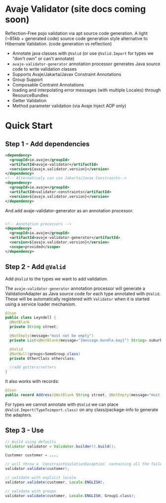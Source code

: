 # Avaje Validator (site docs coming soon)

Reflection-Free pojo validation via apt source code generation. A light (~85kb + generated code) source code generation style alternative to Hibernate Validation. (code generation vs reflection)

- Annotate java classes with `@Valid` (or use `@Valid.Import` for types we "don't own" or can't annotate)
- `avaje-validator-generator` annotation processor generates Java source code to write validation classes
- Supports Avaje/Jakarta/Javax Constraint Annotations
- Group Support
- Composable Contraint Annotations
- loading and interpolating error messages (with multiple Locales) through ResourceBundles
- Getter Validation 
- Method parameter validation (via Avaje Inject AOP only)

# Quick Start

## Step 1 - Add dependencies
```xml
<dependency>
  <groupId>io.avaje</groupId>
  <artifactId>avaje-validator</artifactId>
  <version>${avaje.validator.version}</version>
</dependency>
<!-- Alternatively can use Jakarta/Javax Constraints-->
<dependency>
  <groupId>io.avaje</groupId>
  <artifactId>validator-constraints</artifactId>
  <version>${avaje.validator.version}</version>
</dependency>
```

And add avaje-validator-generator as an annotation processor.
```xml

<!-- Annotation processors -->
<dependency>
  <groupId>io.avaje</groupId>
  <artifactId>avaje-validator-generator</artifactId>
  <version>${avaje.validator.version}</version>
  <scope>provided</scope>
</dependency>
```

## Step 2 - Add `@Valid`

Add `@Valid` to the types we want to add validation.

The `avaje-validator-generator` annotation processor will generate a ValidationAdapter as Java source code
for each type annotated with `@Valid`. These will be automatically registered with `Validator`
when it is started using a service loader mechanism.

```java
@Json
public class Leyndell {
  @NotBlank
  private String street;

  @NotEmpty(message="must not be empty")
  private List<@NotBlank(message="{message.bundle.key}") String> suburb;

  @Valid
  @NotNull(groups=SomeGroup.class)
  private OtherClass otherclass;

  //add getters/setters
}
```

It also works with records:
```java
@Json
public record Address(@NotBlank String street, @NotEmpty(message="must not be empty") String suburb, @NotNull(groups=SomeGroup.class) String city) { }
```

For types we cannot annotate with `@Valid` we can place `@Valid.Import(TypeToimport.class)` on any class/package-info to generate the adapters.

## Step 3 - Use

```java
// build using defaults
Validator validator = Validator.builder().build();

Customer customer = ...;

// will throw a `ConstraintViolationException` containing all the failed constraint violations
validator.validate(customer);

// validate with explicit locale
validator.validate(customer, Locale.ENGLISH);

// validate with groups
validator.validate(customer, Locale.ENGLISH, Group1.class);
```
